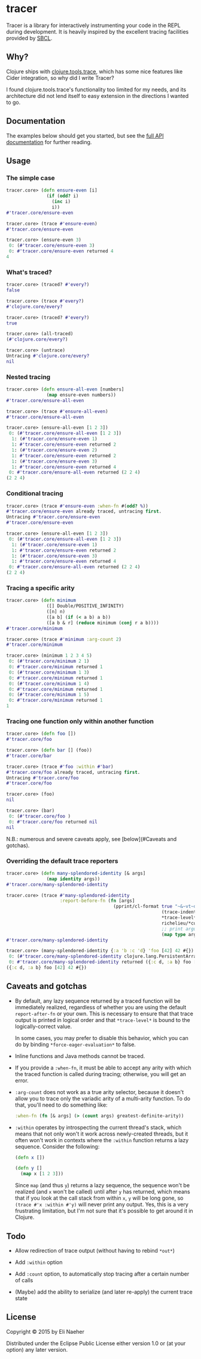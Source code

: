 # tracer

Tracer is a library for interactively instrumenting your code in the
REPL during development. It is heavily inspired by the excellent
tracing facilities provided by [SBCL](http://www.sbcl.org/manual/#Function-Tracing).

## Why?

Clojure ships with
[clojure.tools.trace](https://github.com/clojure/tools.trace), which
has some nice features like Cider integration, so why did I write
Tracer?

I found clojure.tools.trace's functionality too limited for my needs,
and its architecture did not lend itself to easy extension in the
directions I wanted to go.

## Documentation

The examples below should get you started, but see the [full API
documentation](https://rawgit.com/enaeher/tracer/master/docs/uberdoc.html) for further reading.

## Usage

### The simple case

```clojure
tracer.core> (defn ensure-even [i]
               (if (odd? i)
                 (inc i)
                 i))
#'tracer.core/ensure-even

tracer.core> (trace #'ensure-even)
#'tracer.core/ensure-even

tracer.core> (ensure-even 3)
 0: (#'tracer.core/ensure-even 3)
 0: #'tracer.core/ensure-even returned 4
4
```

### What's traced?

```clojure
tracer.core> (traced? #'every?)
false

tracer.core> (trace #'every?)
#'clojure.core/every?

tracer.core> (traced? #'every?)
true

tracer.core> (all-traced)
(#'clojure.core/every?)

tracer.core> (untrace)
Untracing #'clojure.core/every?
nil
```

### Nested tracing

```clojure
tracer.core> (defn ensure-all-even [numbers]
               (map ensure-even numbers))
#'tracer.core/ensure-all-even

tracer.core> (trace #'ensure-all-even)
#'tracer.core/ensure-all-even

tracer.core> (ensure-all-even [1 2 3])
 0: (#'tracer.core/ensure-all-even [1 2 3])
  1: (#'tracer.core/ensure-even 1)
  1: #'tracer.core/ensure-even returned 2
  1: (#'tracer.core/ensure-even 2)
  1: #'tracer.core/ensure-even returned 2
  1: (#'tracer.core/ensure-even 3)
  1: #'tracer.core/ensure-even returned 4
 0: #'tracer.core/ensure-all-even returned (2 2 4)
(2 2 4)
```

### Conditional tracing

```clojure
tracer.core> (trace #'ensure-even :when-fn #(odd? %))
#'tracer.core/ensure-even already traced, untracing first.
Untracing #'tracer.core/ensure-even
#'tracer.core/ensure-even

tracer.core> (ensure-all-even [1 2 3])
 0: (#'tracer.core/ensure-all-even [1 2 3])
  1: (#'tracer.core/ensure-even 1)
  1: #'tracer.core/ensure-even returned 2
  1: (#'tracer.core/ensure-even 3)
  1: #'tracer.core/ensure-even returned 4
 0: #'tracer.core/ensure-all-even returned (2 2 4)
(2 2 4)
```

### Tracing a specific arity

```clojure
tracer.core> (defn minimum
               ([] Double/POSITIVE_INFINITY)
               ([n] n)
               ([a b] (if (< a b) a b))
               ([a b & r] (reduce minimum (conj r a b))))
#'tracer.core/minimum

tracer.core> (trace #'minimum :arg-count 2)
#'tracer.core/minimum

tracer.core> (minimum 1 2 3 4 5)
 0: (#'tracer.core/minimum 2 1)
 0: #'tracer.core/minimum returned 1
 0: (#'tracer.core/minimum 1 3)
 0: #'tracer.core/minimum returned 1
 0: (#'tracer.core/minimum 1 4)
 0: #'tracer.core/minimum returned 1
 0: (#'tracer.core/minimum 1 5)
 0: #'tracer.core/minimum returned 1
1
```

### Tracing one function only within another function

```clojure
tracer.core> (defn foo [])
#'tracer.core/foo

tracer.core> (defn bar [] (foo))
#'tracer.core/bar

tracer.core> (trace #'foo :within #'bar)
#'tracer.core/foo already traced, untracing first.
Untracing #'tracer.core/foo
#'tracer.core/foo

tracer.core> (foo)
nil

tracer.core> (bar)
 0: (#'tracer.core/foo )
 0: #'tracer.core/foo returned nil
nil
```

N.B.: numerous and severe caveats apply, see [below](#Caveats and gotchas).

### Overriding the default trace reporters

```clojure
tracer.core> (defn many-splendored-identity [& args]
               (map identity args))
#'tracer.core/many-splendored-identity

tracer.core> (trace #'many-splendored-identity
                    :report-before-fn (fn [args]
                                        (pprint/cl-format true "~&~vt~d: (~s ~{~s~^ ~})~%"
                                                          (trace-indent)
                                                          *trace-level*
                                                          richelieu/*current-advised*
                                                          ;; print argument types rather than values	
                                                          (map type args))))
#'tracer.core/many-splendored-identity

tracer.core> (many-splendored-identity {:a 'b :c 'd} 'foo [42] 42 #{})
 0: (#'tracer.core/many-splendored-identity clojure.lang.PersistentArrayMap clojure.lang.Symbol clojure.lang.PersistentVector java.lang.Long clojure.lang.PersistentHashSet)
 0: #'tracer.core/many-splendored-identity returned ({:c d, :a b} foo [42] 42 #{})
({:c d, :a b} foo [42] 42 #{})
```

## Caveats and gotchas

- By default, any lazy sequence returned by a traced function will be
  immediately realized, regardless of whether you are using the
  default `report-after-fn` or your own. This is necessary to ensure
  that that trace output is printed in logical order and that
  `*trace-level*` is bound to the logically-correct value.

  In some cases, you may prefer to disable this behavior, which you
  can do by binding `*force-eager-evaluation*` to false.

- Inline functions and Java methods cannot be traced.

- If you provide a `:when-fn`, it must be able to accept any arity
  with which the traced function is called during tracing; otherwise,
  you will get an error.

- `:arg-count` does not work as a true arity selector, because it
  doesn't allow you to trace only the variadic arity of a multi-arity
  function. To do that, you'll need to do something like:

  ```clojure
  :when-fn (fn [& args] (> (count args) greatest-definite-arity))
  ```

- `:within` operates by introspecting the current thread's stack,
  which means that not only won't it work across newly-created
  threads, but it often won't work in contexts where the `:within`
  function returns a lazy sequence. Consider the following:

  ```clojure
  (defn x [])

  (defn y []
    (map x [1 2 3]))
  ```

  Since `map` (and thus `y`) returns a lazy sequence, the sequence
  won't be realized (and `x` won't be called) until after `y` has
  returned, which means that if you look at the call stack from within
  `x`, `y` will be long gone, so `(trace #'x :within #'y)` will never
  print any output. Yes, this is a very frustrating limitation, but
  I'm not sure that it's possible to get around it in Clojure.

## Todo

- Allow redirection of trace output (without having to rebind `*out*`)

- Add `:within` option

- Add `:count` option, to automatically stop tracing after a certain
  number of calls

- (Maybe) add the ability to serialize (and later re-apply) the current trace
  state

## License

Copyright © 2015 by Eli Naeher

Distributed under the Eclipse Public License either version 1.0 or (at
your option) any later version.
